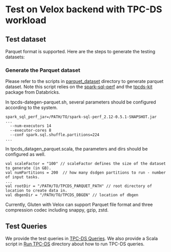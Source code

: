 # Test on Velox backend with TPC-DS workload

## Test dataset
Parquet format is supported. Here are the steps to generate the testing datasets:

### Generate the Parquet dataset
Please refer to the scripts in [parquet_dataset](./gen_data/parquet_dataset/) directory to generate parquet dataset.
Note this script relies on the [spark-sql-perf](https://github.com/databricks/spark-sql-perf) and the [tpcds-kit](https://github.com/databricks/tpcds-kit) package from Databricks.

In tpcds-dategen-parquet.sh, several parameters should be configured according to the system.
```
spark_sql_perf_jar=/PATH/TO/spark-sql-perf_2.12-0.5.1-SNAPSHOT.jar
...
  --num-executors 14 
  --executor-cores 8 
  --conf spark.sql.shuffle.partitions=224 
...
```

In tpcds_datagen_parquet.scala, the parameters and dirs should be configured as well.
```
val scaleFactor = "100" // scaleFactor defines the size of the dataset to generate (in GB).
val numPartitions = 200  // how many dsdgen partitions to run - number of input tasks.
...
val rootDir = "/PATH/TO/TPCDS_PARQUET_PATH" // root directory of location to create data in.
val dbgenDir = "/PATH/TO/TPCDS_DBGEN" // location of dbgen
```

Currently, Gluten with Velox can support Parquet file format and three compression codec including snappy, gzip, zstd.

## Test Queries
We provide the test queries in [TPC-DS Queries](../../../tools/gluten-it/common/src/main/resources/tpcds-queries).
We also provide a Scala script in [Run TPC-DS](./run_tpcds) directory about how to run TPC-DS queries.
